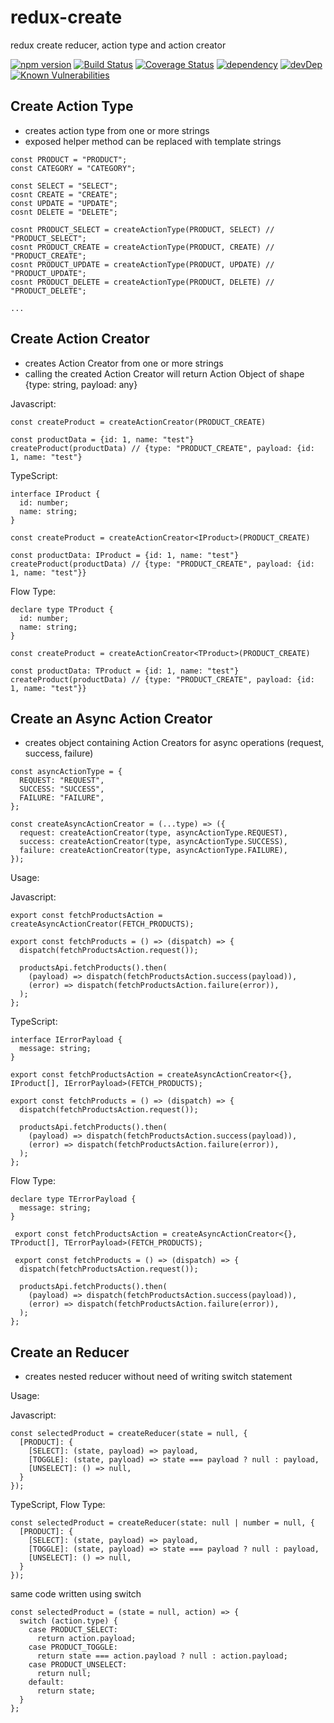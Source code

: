 # redux-create

redux create reducer, action type and action creator

[![npm version](https://img.shields.io/npm/v/redux-create.svg?style=flat)](https://www.npmjs.com/package/redux-create) [![Build Status](https://travis-ci.org/marcelmokos/redux-create.svg?branch=master)](https://travis-ci.org/marcelmokos/redux-create) [![Coverage Status](https://coveralls.io/repos/github/marcelmokos/redux-create/badge.svg?branch=master)](https://coveralls.io/github/marcelmokos/redux-create?branch=master) [![dependency](https://david-dm.org/marcelmokos/redux-create/status.svg)](https://david-dm.org/marcelmokos/redux-create) [![devDep](https://david-dm.org/marcelmokos/redux-create/dev-status.svg)](https://david-dm.org/marcelmokos/redux-create?type=dev)
[![Known Vulnerabilities](https://snyk.io/test/github/marcelmokos/redux-create/badge.svg)](https://snyk.io/test/github/marcelmokos/redux-create) 

## Create Action Type

- creates action type from one or more strings
- exposed helper method can be replaced with template strings

```
const PRODUCT = "PRODUCT";
const CATEGORY = "CATEGORY";
 
const SELECT = "SELECT";
cosnt CREATE = "CREATE";
const UPDATE = "UPDATE";
cosnt DELETE = "DELETE";
 
cosnt PRODUCT_SELECT = createActionType(PRODUCT, SELECT) // "PRODUCT_SELECT";
cosnt PRODUCT_CREATE = createActionType(PRODUCT, CREATE) // "PRODUCT_CREATE";
cosnt PRODUCT_UPDATE = createActionType(PRODUCT, UPDATE) // "PRODUCT_UPDATE";
cosnt PRODUCT_DELETE = createActionType(PRODUCT, DELETE) // "PRODUCT_DELETE";

...
```

## Create Action Creator

- creates Action Creator from one or more strings
- calling the created Action Creator will return Action Object of shape {type: string, payload: any}

Javascript:
```
const createProduct = createActionCreator(PRODUCT_CREATE)

const productData = {id: 1, name: "test"}
createProduct(productData) // {type: "PRODUCT_CREATE", payload: {id: 1, name: "test"}
```

TypeScript:
```
interface IProduct {
  id: number;
  name: string;
}
 
const createProduct = createActionCreator<IProduct>(PRODUCT_CREATE)
 
const productData: IProduct = {id: 1, name: "test"}
createProduct(productData) // {type: "PRODUCT_CREATE", payload: {id: 1, name: "test"}}
```

Flow Type: 
```
declare type TProduct {
  id: number;
  name: string;
}
 
const createProduct = createActionCreator<TProduct>(PRODUCT_CREATE)

const productData: TProduct = {id: 1, name: "test"}
createProduct(productData) // {type: "PRODUCT_CREATE", payload: {id: 1, name: "test"}}
```

## Create an Async Action Creator 
- creates object containing Action Creators for async operations (request, success, failure)

```
const asyncActionType = {
  REQUEST: "REQUEST",
  SUCCESS: "SUCCESS",
  FAILURE: "FAILURE",
};

const createAsyncActionCreator = (...type) => ({
  request: createActionCreator(type, asyncActionType.REQUEST),
  success: createActionCreator(type, asyncActionType.SUCCESS),
  failure: createActionCreator(type, asyncActionType.FAILURE),
});
```

Usage: 

Javascript:
```
export const fetchProductsAction = createAsyncActionCreator(FETCH_PRODUCTS);

export const fetchProducts = () => (dispatch) => {
  dispatch(fetchProductsAction.request());

  productsApi.fetchProducts().then(
    (payload) => dispatch(fetchProductsAction.success(payload)),
    (error) => dispatch(fetchProductsAction.failure(error)),
  );
};
```

TypeScript:
```
interface IErrorPayload {
  message: string;
}

export const fetchProductsAction = createAsyncActionCreator<{}, IProduct[], IErrorPayload>(FETCH_PRODUCTS);

export const fetchProducts = () => (dispatch) => {
  dispatch(fetchProductsAction.request());

  productsApi.fetchProducts().then(
    (payload) => dispatch(fetchProductsAction.success(payload)),
    (error) => dispatch(fetchProductsAction.failure(error)),
  );
};
```

Flow Type: 
```
declare type TErrorPayload {
  message: string;
}

 export const fetchProductsAction = createAsyncActionCreator<{}, TProduct[], TErrorPayload>(FETCH_PRODUCTS);

 export const fetchProducts = () => (dispatch) => {
  dispatch(fetchProductsAction.request());

  productsApi.fetchProducts().then(
    (payload) => dispatch(fetchProductsAction.success(payload)),
    (error) => dispatch(fetchProductsAction.failure(error)),
  );
};
```

## Create an Reducer

- creates nested reducer without need of writing switch statement

Usage: 

Javascript:
```
const selectedProduct = createReducer(state = null, {
  [PRODUCT]: {
    [SELECT]: (state, payload) => payload,
    [TOGGLE]: (state, payload) => state === payload ? null : payload,
    [UNSELECT]: () => null,
  }
});
```

TypeScript, Flow Type:
```
const selectedProduct = createReducer(state: null | number = null, {
  [PRODUCT]: {
    [SELECT]: (state, payload) => payload,
    [TOGGLE]: (state, payload) => state === payload ? null : payload,
    [UNSELECT]: () => null,
  }
});
```

same code written using switch
```
const selectedProduct = (state = null, action) => {
  switch (action.type) {
    case PRODUCT_SELECT:
      return action.payload;
    case PRODUCT_TOGGLE:
      return state === action.payload ? null : action.payload;
    case PRODUCT_UNSELECT:
      return null;
    default:
      return state;
  }
};
```
